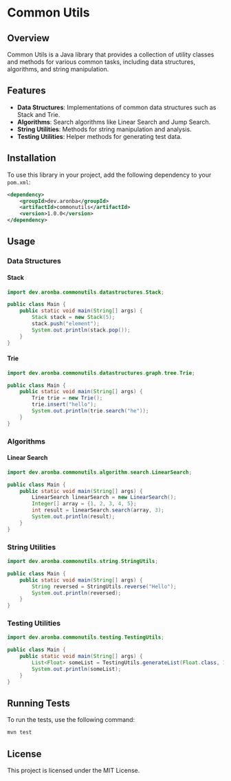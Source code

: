 # Common Utils

## Overview

Common Utils is a Java library that provides a collection of utility classes and methods for various common tasks, including data structures, algorithms, and string manipulation.

## Features

- **Data Structures**: Implementations of common data structures such as Stack and Trie.
- **Algorithms**: Search algorithms like Linear Search and Jump Search.
- **String Utilities**: Methods for string manipulation and analysis.
- **Testing Utilities**: Helper methods for generating test data.

## Installation

To use this library in your project, add the following dependency to your `pom.xml`:

```xml
<dependency>
    <groupId>dev.aronba</groupId>
    <artifactId>commonutils</artifactId>
    <version>1.0.0</version>
</dependency>
```

## Usage

### Data Structures

#### Stack

```java
import dev.aronba.commonutils.datastructures.Stack;

public class Main {
    public static void main(String[] args) {
        Stack stack = new Stack(5);
        stack.push("element");
        System.out.println(stack.pop());
    }
}
```

#### Trie

```java
import dev.aronba.commonutils.datastructures.graph.tree.Trie;

public class Main {
    public static void main(String[] args) {
        Trie trie = new Trie();
        trie.insert("hello");
        System.out.println(trie.search("he"));
    }
}
```

### Algorithms

#### Linear Search

```java
import dev.aronba.commonutils.algorithm.search.LinearSearch;

public class Main {
    public static void main(String[] args) {
        LinearSearch linearSearch = new LinearSearch();
        Integer[] array = {1, 2, 3, 4, 5};
        int result = linearSearch.search(array, 3);
        System.out.println(result);
    }
}
```

### String Utilities

```java
import dev.aronba.commonutils.string.StringUtils;

public class Main {
    public static void main(String[] args) {
        String reversed = StringUtils.reverse("Hello");
        System.out.println(reversed);
    }
}
```

### Testing Utilities

```java
import dev.aronba.commonutils.testing.TestingUtils;

public class Main {
    public static void main(String[] args) {
        List<Float> someList = TestingUtils.generateList(Float.class, 10);
        System.out.println(someList);
    }
}
```

## Running Tests

To run the tests, use the following command:

```sh
mvn test
```

## License

This project is licensed under the MIT License.
